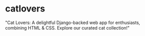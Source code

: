 # catlovers
"Cat Lovers: A delightful Django-backed web app for enthusiasts, combining HTML &amp; CSS. Explore our curated cat collection!"
